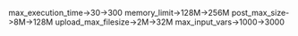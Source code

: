 max_execution_time->30->300
memory_limit->128M->256M
post_max_size->8M->128M
upload_max_filesize->2M->32M
max_input_vars->1000->3000
